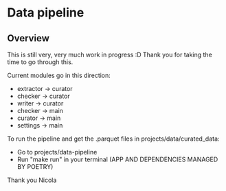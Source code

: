 # Data pipeline

## Overview

This is still very, very much work in progress :D
Thank you for taking the time to go through this.

Current modules go in this direction:
- extractor -> curator
- checker -> curator
- writer -> curator
- checker -> main
- curator -> main
- settings -> main

To run the pipeline and get the .parquet files in projects/data/curated_data:
- Go to projects/data-pipeline
- Run "make run" in your terminal (APP AND DEPENDENCIES MANAGED BY POETRY)

Thank you
Nicola